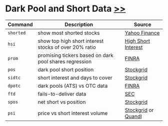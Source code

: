 # Dark Pool and Short Data [>>](https://gamestonkterminal.github.io/GamestonkTerminal/stocks/dark_pool_shorts)

Command|Description|Source
---|---|---
`shorted`       |show most shorted stocks |[Yahoo Finance](https://finance.yahoo.com/)
`hsi`           |show top high short interest stocks of over 20% ratio |[High Short Interest](https://www.highshortinterest.com/)
`prom`          |promising tickers based on dark pool shares regression |[FINRA](https://www.finra.org)
`pos`           |dark pool short position|[Stockgrid](https://stockgrid.io)
`sidtc`         |short interest and days to cover |[Stockgrid](https://stockgrid.io)
`dpotc`         |dark pools (ATS) vs OTC data |[FINRA](https://www.finra.org)
`ftd`           |fails-to-deliver data|[SEC](https://sec.report)
`spos`          |net short vs position |[Stockgrid](https://stockgrid.io)
`psi`           |price vs short interest volume |[Stockgrid](https://stockgrid.io) or [Quandl](https://data.nasdaq.com)
